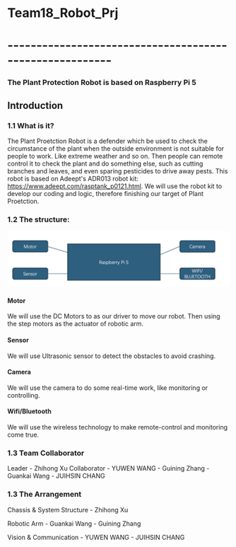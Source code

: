 # Team18_Robot_Prj
# --------------------------------------------------------
### The Plant Protection Robot is based on Raspberry Pi 5

## Introduction
### 1.1 What is it?
The Plant Proetction Robot is a defender which be used to check the circumstance of the plant when the outside environment is not suitable for people to work. Like extreme weather and so on. Then people can remote control it to check the plant and do something else, such as cutting branches and leaves, and even sparing pesticides to drive away pests. This robot is based on Adeept's ADR013 robot kit: https://www.adeept.com/rasptank_p0121.html. We will use the robot kit to develop our coding and logic, therefore finishing our target of Plant Proetction.

### 1.2 The structure:
![alt text](image.png)
#### Motor
We will use the DC Motors to as our driver to move our robot. Then using the step motors as the actuator of robotic arm.

#### Sensor
We will use Ultrasonic sensor to detect the obstacles to avoid crashing.

#### Camera
We will use the camera to do some real-time work, like monitoring or controlling.

#### Wifi/Bluetooth
We will use the wireless technology to make remote-control and monitoring come true.

### 1.3 Team Collaborator
Leader - Zhihong Xu
Collaborator - YUWEN WANG
             - Guining Zhang
             - Guankai Wang
             - JUIHSIN CHANG

### 1.3 The Arrangement
Chassis & System Structure - Zhihong Xu

Robotic Arm - Guankai Wang
            - Guining Zhang

Vision & Communication - YUWEN WANG
                       - JUIHSIN CHANG
                       
